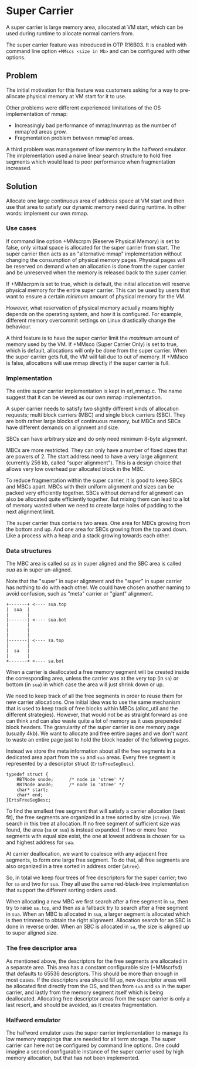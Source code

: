 <!--
%% %CopyrightBegin%
%%
%% SPDX-License-Identifier: Apache-2.0
%%
%% Copyright Ericsson AB 2014-2025. All Rights Reserved.
%%
%% Licensed under the Apache License, Version 2.0 (the "License");
%% you may not use this file except in compliance with the License.
%% You may obtain a copy of the License at
%%
%%     http://www.apache.org/licenses/LICENSE-2.0
%%
%% Unless required by applicable law or agreed to in writing, software
%% distributed under the License is distributed on an "AS IS" BASIS,
%% WITHOUT WARRANTIES OR CONDITIONS OF ANY KIND, either express or implied.
%% See the License for the specific language governing permissions and
%% limitations under the License.
%%
%% %CopyrightEnd%
-->

Super Carrier
=============

A super carrier is large memory area, allocated at VM start, which can
be used during runtime to allocate normal carriers from.

The super carrier feature was introduced in OTP R16B03. It is
enabled with command line option `+MMscs <size in Mb>`
and can be configured with other options.

Problem
-------

The initial motivation for this feature was customers asking for a way
to pre-allocate physical memory at VM start for it to use.

Other problems were different experienced limitations of the OS
implementation of mmap:

* Increasingly bad performance of mmap/munmap as the number of mmap'ed areas grow.
* Fragmentation problem between mmap'ed areas.

A third problem was management of low memory in the halfword
emulator. The implementation used a naive linear search structure to
hold free segments which would lead to poor performance when
fragmentation increased.


Solution
--------

Allocate one large continuous area of address space at VM start and
then use that area to satisfy our dynamic memory need during
runtime. In other words: implement our own mmap.

### Use cases ###

If command line option +MMscrpm (Reserve Physical Memory) is set to
false, only virtual space is allocated for the super carrier from
start. The super carrier then acts as an "alternative mmap" implementation
without changing the consumption of physical memory pages. Physical
pages will be reserved on demand when an allocation is done from the super
carrier and be unreserved when the memory is released back to the
super carrier.

If +MMscrpm is set to true, which is default, the initial allocation
will reserve physical memory for the entire super carrier. This can be
used by users that want to ensure a certain *minimum* amount of
physical memory for the VM.

However, what reservation of physical memory actually means highly
depends on the operating system, and how it is configured. For
example, different memory overcommit settings on Linux drastically
change the behaviour.

A third feature is to have the super carrier limit the *maximum*
amount of memory used by the VM. If +MMsco (Super Carrier Only) is set
to true, which is default, allocations will only be done from the
super carrier. When the super carrier gets full, the VM will fail due
to out of memory.
If +MMsco is false, allocations will use mmap directly if the super
carrier is full.



### Implementation ###

The entire super carrier implementation is kept in erl\_mmap.c. The
name suggest that it can be viewed as our own mmap implementation.

A super carrier needs to satisfy two slightly different kinds of
allocation requests; multi block carriers (MBC) and single block
carriers (SBC). They are both rather large blocks of continuous
memory, but MBCs and SBCs have different demands on alignment and
size.

SBCs can have arbitrary size and do only need minimum 8-byte
alignment.

MBCs are more restricted. They can only have a number of fixed
sizes that are powers of 2. The start address need to have a very
large alignment (currently 256 kb, called "super alignment"). This is a
design choice that allows very low overhead per allocated block in the
MBC.

To reduce fragmentation within the super carrier, it is good to keep SBCs
and MBCs apart. MBCs with their uniform alignment and sizes can be
packed very efficiently together. SBCs without demand for alignment can
also be allocated quite efficiently together. But mixing them can lead
to a lot of memory wasted when we need to create large holes of
padding to the next alignment limit.

The super carrier thus contains two areas. One area for MBCs growing from
the bottom and up. And one area for SBCs growing from the top and
down. Like a process with a heap and a stack growing towards each
other.


### Data structures ###

The MBC area is called *sa* as in super aligned and the SBC area is
called *sua* as in super un-aligned.

Note that the "super" in super alignment and the "super" in super
carrier has nothing to do with each other. We could have chosen
another naming to avoid confusion, such as "meta" carrier or "giant"
alignment.

	+-------+ <---- sua.top
	|  sua  |
	|       |
	|-------| <---- sua.bot
	|       |
	|       |
	|       |
	|-------| <---- sa.top
	|       |
	|  sa   |
	|       |
	+-------+ <---- sa.bot


When a carrier is deallocated a free memory segment will be created
inside the corresponding area, unless the carrier was at the very top
(in `sa`) or bottom (in `sua`) in which case the area will just shrink
down or up.

We need to keep track of all the free segments in order to reuse them
for new carrier allocations. One initial idea was to use the same
mechanism that is used to keep track of free blocks within MBCs
(alloc\_util and the different strategies). However, that would not be
as straight forward as one can think and can also waste quite a lot of
memory as it uses prepended block headers. The granularity of the
super carrier is one memory page (usually 4kb). We want to allocate
and free entire pages and we don't want to waste an entire page just
to hold the block header of the following pages.

Instead we store the meta information about all the free segments in a
dedicated area apart from the `sa` and `sua` areas. Every free segment is
represented by a descriptor struct (`ErtsFreeSegDesc`).

    typedef struct {
        RBTNode snode;      /* node in 'stree' */
        RBTNode anode;      /* node in 'atree' */
        char* start;
        char* end;
    }ErtsFreeSegDesc;

To find the smallest free segment that will satisfy a carrier allocation
(best fit), the free segments are organized in a tree sorted by
size (`stree`). We search in this tree at allocation. If no free segment of
sufficient size was found, the area (`sa` or `sua`) is instead expanded.
If two or more free segments with equal size exist, the one at lowest
address is chosen for `sa` and highest address for `sua`.

At carrier deallocation, we want to coalesce with any adjacent free
segments, to form one large free segment. To do that, all free
segments are also organized in a tree sorted in address order (`atree`).

So, in total we keep four trees of free descriptors for the super
carrier; two for `sa` and two for `sua`. They all use the same
red-black-tree implementation that support the different sorting
orders used.

When allocating a new MBC we first search after a free segment in `sa`,
then try to raise `sa.top`, and then as a fallback try to search after a
free segment in `sua`. When an MBC is allocated in `sua`, a larger segment
is allocated which is then trimmed to obtain the right
alignment. Allocation search for an SBC is done in reverse order. When
an SBC is allocated in `sa`, the size is aligned up to super aligned
size.

### The free descriptor area ###

As mentioned above, the descriptors for the free segments are
allocated in a separate area. This area has a constant configurable
size (+MMscrfsd) that defaults to 65536 descriptors. This should be
more than enough in most cases. If the descriptors area should fill up,
new descriptor areas will be allocated first directly from the OS, and
then from `sua` and `sa` in the super carrier, and lastly from the memory
segment itself which is being deallocated. Allocating free descriptor
areas from the super carrier is only a last resort, and should be
avoided, as it creates fragmentation.

### Halfword emulator ###

The halfword emulator uses the super carrier implementation to manage
its low memory mappings thar are needed for all term storage. The
super carrier can here not be configured by command line options. One
could imagine a second configurable instance of the super carrier used
by high memory allocation, but that has not been implemented.
